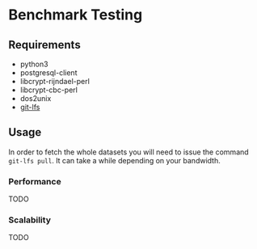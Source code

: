 # Benchmark Testing

## Requirements
* python3
* postgresql-client 
* libcrypt-rijndael-perl
* libcrypt-cbc-perl 
* dos2unix
* [git-lfs](https://github.com/git-lfs/git-lfs/wiki/Installation)


## Usage

In order to fetch the whole datasets you will need to issue the command `git-lfs pull`. It can take a while depending on your bandwidth.

### Performance
TODO

### Scalability
TODO
